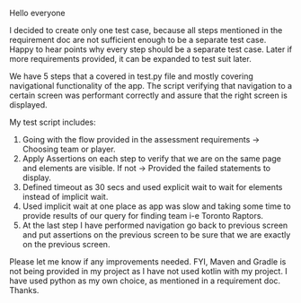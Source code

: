 Hello everyone

I decided to create only one test case, because all steps mentioned in the requirement doc are not sufficient enough to be a separate test case. Happy to hear points why every step should be a separate test case. Later if more requirements provided, it can be expanded to test suit later.

We have 5 steps that a covered in test.py file and mostly covering navigational functionality of the app. The script verifying that navigation to a certain screen was performant correctly and assure that the right screen is displayed. 

My test script includes:
1. Going with the flow provided in the assessment requirements -> Choosing team or player.
2. Apply Assertions on each step to verify that we are on the same page and elements are visible. If not -> Provided the failed statements to display.
3. Defined timeout as 30 secs and used explicit wait to wait for elements instead of implicit wait.
4. Used implicit wait at one place as app was slow and taking some time to provide results of our query for finding team i-e Toronto Raptors.
5. At the last step I have performed navigation go back to previous screen and put assertions on the previous screen to be sure that we are exactly on the previous screen.

Please let me know if any improvements needed.
FYI, Maven and Gradle is not being provided in my project as I have not used kotlin with my project. I have used python as my own choice, as mentioned in a requirement doc.
Thanks.
